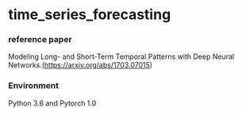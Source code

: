 # time_series_forecasting

### reference paper

Modeling Long- and Short-Term Temporal Patterns with Deep Neural Networks.(https://arxiv.org/abs/1703.07015)


### Environment 

Python 3.6 and Pytorch 1.0

